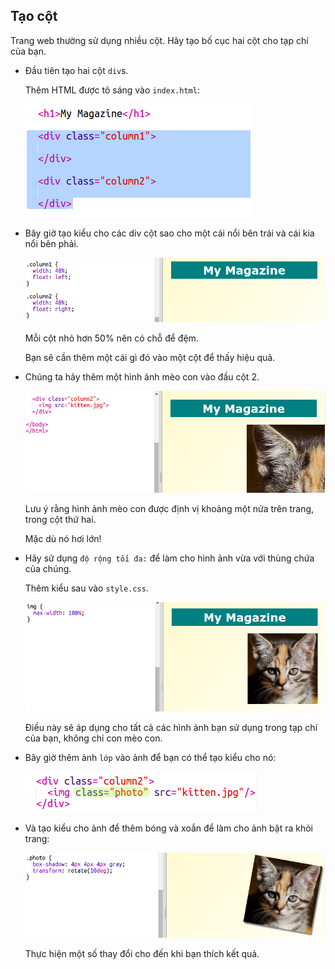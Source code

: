 ## Tạo cột

Trang web thường sử dụng nhiều cột. Hãy tạo bố cục hai cột cho tạp chí của bạn.

+ Đầu tiên tạo hai cột `div`s.
    
    Thêm HTML được tô sáng vào `index.html`:
    
    ![ảnh chụp màn hình](images/magazine-columns.png)

+ Bây giờ tạo kiểu cho các div cột sao cho một cái nổi bên trái và cái kia nổi bên phải.
    
    ![ảnh chụp màn hình](images/magazine-columns-style.png)
    
    Mỗi cột nhỏ hơn 50% nên có chỗ để đệm.
    
    Bạn sẽ cần thêm một cái gì đó vào một cột để thấy hiệu quả.

+ Chúng ta hãy thêm một hình ảnh mèo con vào đầu cột 2.
    
    ![ảnh chụp màn hình](images/magazine-kitten.png)
    
    Lưu ý rằng hình ảnh mèo con được định vị khoảng một nửa trên trang, trong cột thứ hai.
    
    Mặc dù nó hơi lớn!

+ Hãy sử dụng `độ rộng tối đa:` để làm cho hình ảnh vừa với thùng chứa của chúng.
    
    Thêm kiểu sau vào `style.css`.
    
    ![ảnh chụp màn hình](images/magazine-img-width.png)
    
    Điều này sẽ áp dụng cho tất cả các hình ảnh bạn sử dụng trong tạp chí của bạn, không chỉ con mèo con.

+ Bây giờ thêm ảnh `lớp` vào ảnh để bạn có thể tạo kiểu cho nó:
    
    ![ảnh chụp màn hình](images/magazine-photo.png)

+ Và tạo kiểu cho ảnh để thêm bóng và xoắn để làm cho ảnh bật ra khỏi trang:
    
    ![ảnh chụp màn hình](images/magazine-photo-style.png)
    
    Thực hiện một số thay đổi cho đến khi bạn thích kết quả.